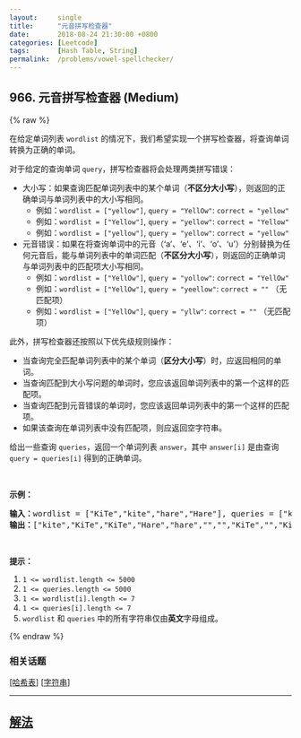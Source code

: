 ```yaml
---
layout:     single
title:      "元音拼写检查器"
date:       2018-08-24 21:30:00 +0800
categories: [Leetcode]
tags:       [Hash Table, String]
permalink:  /problems/vowel-spellchecker/
---
```


## 966. 元音拼写检查器 (Medium)

{% raw %}

<p>在给定单词列表&nbsp;<code>wordlist</code>&nbsp;的情况下，我们希望实现一个拼写检查器，将查询单词转换为正确的单词。</p>

<p>对于给定的查询单词&nbsp;<code>query</code>，拼写检查器将会处理两类拼写错误：</p>

<ul>
	<li>大小写：如果查询匹配单词列表中的某个单词（<strong>不区分大小写</strong>），则返回的正确单词与单词列表中的大小写相同。
	<ul>
		<li>例如：<code>wordlist = [&quot;yellow&quot;]</code>, <code>query = &quot;YellOw&quot;</code>: <code>correct = &quot;yellow&quot;</code></li>
		<li>例如：<code>wordlist = [&quot;Yellow&quot;]</code>, <code>query = &quot;yellow&quot;</code>: <code>correct = &quot;Yellow&quot;</code></li>
		<li>例如：<code>wordlist = [&quot;yellow&quot;]</code>, <code>query = &quot;yellow&quot;</code>: <code>correct = &quot;yellow&quot;</code></li>
	</ul>
	</li>
	<li>元音错误：如果在将查询单词中的元音（&lsquo;a&rsquo;、&lsquo;e&rsquo;、&lsquo;i&rsquo;、&lsquo;o&rsquo;、&lsquo;u&rsquo;）分别替换为任何元音后，能与单词列表中的单词匹配（<strong>不区分大小写</strong>），则返回的正确单词与单词列表中的匹配项大小写相同。
	<ul>
		<li>例如：<code>wordlist = [&quot;YellOw&quot;]</code>, <code>query = &quot;yollow&quot;</code>: <code>correct = &quot;YellOw&quot;</code></li>
		<li>例如：<code>wordlist = [&quot;YellOw&quot;]</code>, <code>query = &quot;yeellow&quot;</code>: <code>correct = &quot;&quot;</code> （无匹配项）</li>
		<li>例如：<code>wordlist = [&quot;YellOw&quot;]</code>, <code>query = &quot;yllw&quot;</code>: <code>correct = &quot;&quot;</code> （无匹配项）</li>
	</ul>
	</li>
</ul>

<p>此外，拼写检查器还按照以下优先级规则操作：</p>

<ul>
	<li>当查询完全匹配单词列表中的某个单词（<strong>区分大小写</strong>）时，应返回相同的单词。</li>
	<li>当查询匹配到大小写问题的单词时，您应该返回单词列表中的第一个这样的匹配项。</li>
	<li>当查询匹配到元音错误的单词时，您应该返回单词列表中的第一个这样的匹配项。</li>
	<li>如果该查询在单词列表中没有匹配项，则应返回空字符串。</li>
</ul>

<p>给出一些查询 <code>queries</code>，返回一个单词列表 <code>answer</code>，其中 <code>answer[i]</code> 是由查询 <code>query = queries[i]</code> 得到的正确单词。</p>

<p>&nbsp;</p>

<p><strong>示例：</strong></p>

<pre><strong>输入：</strong>wordlist = [&quot;KiTe&quot;,&quot;kite&quot;,&quot;hare&quot;,&quot;Hare&quot;], queries = [&quot;kite&quot;,&quot;Kite&quot;,&quot;KiTe&quot;,&quot;Hare&quot;,&quot;HARE&quot;,&quot;Hear&quot;,&quot;hear&quot;,&quot;keti&quot;,&quot;keet&quot;,&quot;keto&quot;]
<strong>输出：</strong>[&quot;kite&quot;,&quot;KiTe&quot;,&quot;KiTe&quot;,&quot;Hare&quot;,&quot;hare&quot;,&quot;&quot;,&quot;&quot;,&quot;KiTe&quot;,&quot;&quot;,&quot;KiTe&quot;]</pre>

<p>&nbsp;</p>

<p><strong>提示：</strong></p>

<ol>
	<li><code>1 &lt;= wordlist.length &lt;= 5000</code></li>
	<li><code>1 &lt;= queries.length &lt;= 5000</code></li>
	<li><code>1 &lt;= wordlist[i].length &lt;= 7</code></li>
	<li><code>1 &lt;= queries[i].length &lt;= 7</code></li>
	<li><code>wordlist</code> 和&nbsp;<code>queries</code>&nbsp;中的所有字符串仅由<strong>英文</strong>字母组成。</li>
</ol>

{% endraw %}

### 相关话题
  [[哈希表](https://github.com/openset/leetcode/tree/master/tag/hash-table/README.md)]
  [[字符串](https://github.com/openset/leetcode/tree/master/tag/string/README.md)]

---

## [解法](https://github.com/openset/leetcode/tree/master/problems/vowel-spellchecker)
